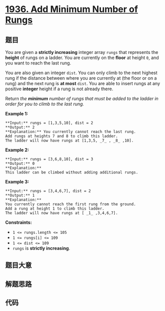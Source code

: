 # [1936. Add Minimum Number of Rungs](https://leetcode.com/problems/add-minimum-number-of-rungs)

## 题目

You are given a **strictly increasing** integer array `rungs` that represents
the **height** of rungs on a ladder. You are currently on the **floor** at
height `0`, and you want to reach the last rung.

You are also given an integer `dist`. You can only climb to the next highest
rung if the distance between where you are currently at (the floor or on a
rung) and the next rung is **at most** `dist`. You are able to insert rungs at
any positive **integer** height if a rung is not already there.

Return _the **minimum** number of rungs that must be added to the ladder in
order for you to climb to the last rung._



**Example 1:**

    
    
    **Input:** rungs = [1,3,5,10], dist = 2
    **Output:** 2
    **Explanation:** You currently cannot reach the last rung.
    Add rungs at heights 7 and 8 to climb this ladder. 
    The ladder will now have rungs at [1,3,5, _7_ , _8_ ,10].
    

**Example 2:**

    
    
    **Input:** rungs = [3,6,8,10], dist = 3
    **Output:** 0
    **Explanation:**
    This ladder can be climbed without adding additional rungs.
    

**Example 3:**

    
    
    **Input:** rungs = [3,4,6,7], dist = 2
    **Output:** 1
    **Explanation:**
    You currently cannot reach the first rung from the ground.
    Add a rung at height 1 to climb this ladder.
    The ladder will now have rungs at [ _1_ ,3,4,6,7].
    



**Constraints:**

  * `1 <= rungs.length <= 105`
  * `1 <= rungs[i] <= 109`
  * `1 <= dist <= 109`
  * `rungs` is **strictly increasing**.


## 题目大意

## 解题思路

## 代码

```javascript

```
